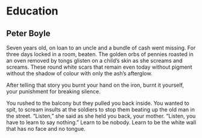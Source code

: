 # Education
## Peter Boyle
Seven years old,
on loan to an uncle
and a bundle of cash went missing.
For three days locked in a room, beaten.
The golden orbs of pennies roasted in an oven
removed by tongs
glisten on a child’s skin
as she screams and screams.
These round white scars
that remain even today
without pigment
without the shadow of colour
with only the ash’s afterglow.

After telling that story
you burnt your hand on the iron,
burnt it yourself,
your punishment for breaking silence.

You rushed to the balcony but they pulled you back inside.
You wanted to spit, to scream insults at the soldiers
to stop them beating up the old man in the street.
“Listen,” she said as she held you back, your mother.
“Listen, you have to learn to say nothing.”
Learn to be nobody.
Learn to be the white wall
that has no face and no tongue.